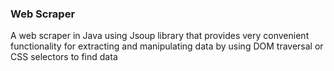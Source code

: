 ### Web Scraper

A web scraper in Java using Jsoup library that provides very convenient functionality for extracting and manipulating data by using DOM traversal or CSS selectors to find data
